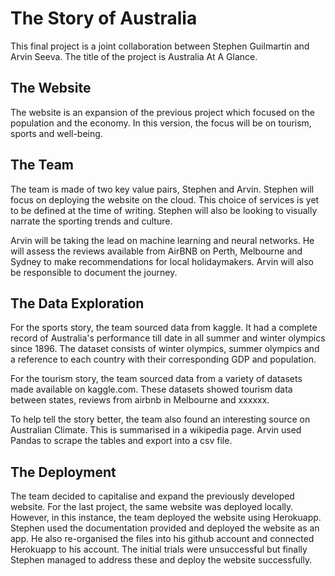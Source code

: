 # The Story of Australia

This final project is a joint collaboration between Stephen Guilmartin and Arvin Seeva. The title of the project is Australia At A Glance. 

## The Website

The website is an expansion of the previous project which focused on the population and the economy. In this version, the focus will be on tourism, sports and well-being. 


## The Team

The team is made of two key value pairs, Stephen and Arvin. Stephen will focus on deploying the website on the cloud. This choice of services is yet to be defined at the time of writing. Stephen will also be looking to visually narrate the sporting trends and culture. 

Arvin will be taking the lead on machine learning and neural networks. He will assess the reviews available from AirBNB on Perth, Melbourne and Sydney to make recommendations for local holidaymakers. Arvin will also be responsible to document the journey. 



## The Data Exploration

For the sports story, the team sourced data from kaggle. It had a complete record of Australia's performance till date in all summer and winter olympics since 1896. The dataset consists of winter olympics, summer olympics and a reference to each country with their corresponding GDP and population.  


For the tourism story, the team sourced data from a variety of datasets made available on kaggle.com. These datasets showed tourism data between states, reviews from airbnb in Melbourne and xxxxxx. 

To help tell the story better, the team also found an interesting source on Australian Climate. This is summarised in a wikipedia page. Arvin used Pandas to scrape the tables and export into a csv file. 


## The Deployment

The team decided to capitalise and expand the previously developed website. For the last project, the same website was deployed locally. However, in this instance, the team deployed the website using Herokuapp. Stephen used the documentation provided and deployed the website as an app. He also re-organised the files into his github account and connected Herokuapp to his account. The initial trials were unsuccessful but finally Stephen managed to address these and deploy the website successfully. 


